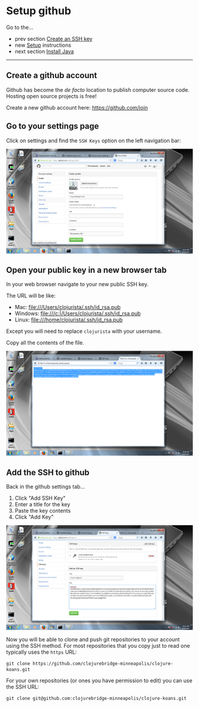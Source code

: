 # Setup github

Go to the...
* prev section [Create an SSH key](setup_new_ssh.md)
* new [Setup](setup_new.md) instructions
* next section [Install Java](setup_new_java.md)

--------------

## Create a github account

Github has become the _de facto_ location to publish
computer source code. Hosting open source projects is free!

Create a new github account here: https://github.com/join

## Go to your settings page

Click on settings and find the `SSH Keys` option on the
left navigation bar:

![Github Settings](img/new/github1.png)

## Open your public key in a new browser tab

In your web browser navigate to your new public SSH key.

The URL will be like:
* Mac: [file:///Users/clojurista/.ssh/id_rsa.pub](file:///Users/clojurista/.ssh/id_rsa.pub)
* Windows: [file:///c:|/Users/clojurista/.ssh/id_rsa.pub](file:///c:|/Users/clojurista/.ssh/id_rsa.pub)
* Linux: [file:///home/clojurista/.ssh/id_rsa.pub](file:///home/clojurista/.ssh/id_rsa.pub)

Except you will need to replace `clojurista` with your username.

Copy all the contents of the file.

![Your SSH Public key](img/new/github2.png)

## Add the SSH to github

Back in the github settings tab...
1. Click "Add SSH Key"
2. Enter a title for the key
3. Paste the key contents
4. Click "Add Key"

![Give github your SSH Public key](img/new/github3.png)

Now you will be able to clone and push git repositories to your account
using the SSH method. For most repositories that you copy just
to read one typically uses the `https` URL:

    git clone https://github.com/clojurebridge-minneapolis/clojure-koans.git

For your own repositories (or ones you have permission to edit) you
can use the SSH URL:

    git clone git@github.com:clojurebridge-minneapolis/clojure-koans.git
